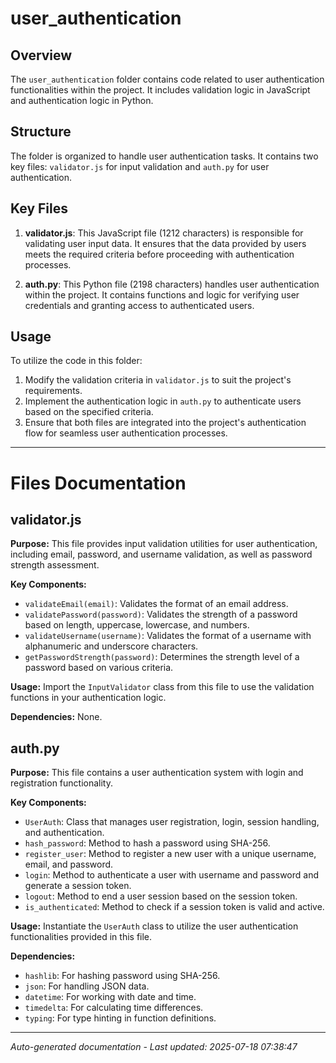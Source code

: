 # user_authentication

## Overview
The `user_authentication` folder contains code related to user authentication functionalities within the project. It includes validation logic in JavaScript and authentication logic in Python.

## Structure
The folder is organized to handle user authentication tasks. It contains two key files: `validator.js` for input validation and `auth.py` for user authentication.

## Key Files
1. **validator.js**: This JavaScript file (1212 characters) is responsible for validating user input data. It ensures that the data provided by users meets the required criteria before proceeding with authentication processes.

2. **auth.py**: This Python file (2198 characters) handles user authentication within the project. It contains functions and logic for verifying user credentials and granting access to authenticated users.

## Usage
To utilize the code in this folder:
1. Modify the validation criteria in `validator.js` to suit the project's requirements.
2. Implement the authentication logic in `auth.py` to authenticate users based on the specified criteria.
3. Ensure that both files are integrated into the project's authentication flow for seamless user authentication processes.

---

# Files Documentation

## validator.js

**Purpose:** This file provides input validation utilities for user authentication, including email, password, and username validation, as well as password strength assessment.

**Key Components:**
- `validateEmail(email)`: Validates the format of an email address.
- `validatePassword(password)`: Validates the strength of a password based on length, uppercase, lowercase, and numbers.
- `validateUsername(username)`: Validates the format of a username with alphanumeric and underscore characters.
- `getPasswordStrength(password)`: Determines the strength level of a password based on various criteria.

**Usage:** Import the `InputValidator` class from this file to use the validation functions in your authentication logic.

**Dependencies:** None.

## auth.py

**Purpose:** This file contains a user authentication system with login and registration functionality.

**Key Components:**
- `UserAuth`: Class that manages user registration, login, session handling, and authentication.
- `hash_password`: Method to hash a password using SHA-256.
- `register_user`: Method to register a new user with a unique username, email, and password.
- `login`: Method to authenticate a user with username and password and generate a session token.
- `logout`: Method to end a user session based on the session token.
- `is_authenticated`: Method to check if a session token is valid and active.

**Usage:** Instantiate the `UserAuth` class to utilize the user authentication functionalities provided in this file.

**Dependencies:**
- `hashlib`: For hashing password using SHA-256.
- `json`: For handling JSON data.
- `datetime`: For working with date and time.
- `timedelta`: For calculating time differences.
- `typing`: For type hinting in function definitions.

---
*Auto-generated documentation - Last updated: 2025-07-18 07:38:47*

